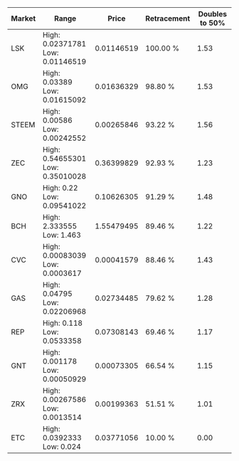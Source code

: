| Market | Range | Price| Retracement | Doubles to 50% |
| --- | --- | --- | --- | --- |
| LSK | High: 0.02371781<br />Low: 0.01146519 | 0.01146519 | 100.00 % | 1.53 |
| OMG | High: 0.03389<br />Low: 0.01615092 | 0.01636329 | 98.80 % | 1.53 |
| STEEM | High: 0.00586<br />Low: 0.00242552 | 0.00265846 | 93.22 % | 1.56 |
| ZEC | High: 0.54655301<br />Low: 0.35010028 | 0.36399829 | 92.93 % | 1.23 |
| GNO | High: 0.22<br />Low: 0.09541022 | 0.10626305 | 91.29 % | 1.48 |
| BCH | High: 2.333555<br />Low: 1.463 | 1.55479495 | 89.46 % | 1.22 |
| CVC | High: 0.00083039<br />Low: 0.0003617 | 0.00041579 | 88.46 % | 1.43 |
| GAS | High: 0.04795<br />Low: 0.02206968 | 0.02734485 | 79.62 % | 1.28 |
| REP | High: 0.118<br />Low: 0.0533358 | 0.07308143 | 69.46 % | 1.17 |
| GNT | High: 0.001178<br />Low: 0.00050929 | 0.00073305 | 66.54 % | 1.15 |
| ZRX | High: 0.00267586<br />Low: 0.0013514 | 0.00199363 | 51.51 % | 1.01 |
| ETC | High: 0.0392333<br />Low: 0.024 | 0.03771056 | 10.00 % | 0.00 |
